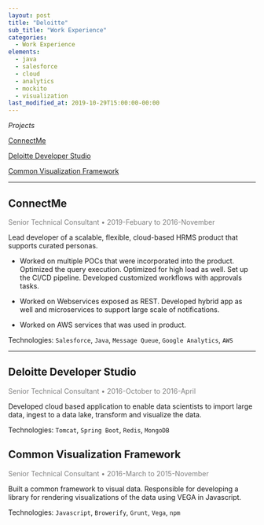 ```yaml
---
layout: post
title: "Deloitte"
sub_title: "Work Experience"
categories:
  - Work Experience
elements:
  - java
  - salesforce
  - cloud
  - analytics
  - mockito
  - visualization
last_modified_at: 2019-10-29T15:00:00-00:00
---
```


*Projects*

[ConnectMe](#connectme)

[Deloitte Developer Studio](#deloitte-developer-studio)

[Common Visualization Framework](#common-visualization-framework)

---

## ConnectMe

<span style="color:grey">Senior Technical Consultant &#8226; 2019-Febuary to 2016-November</span>

Lead developer of a scalable, flexible, cloud-based HRMS product that supports curated personas.

* Worked on multiple POCs that were incorporated into the product. Optimized the query execution. Optimized for high load as well. Set up the CI/CD pipeline. Developed customized workflows with approvals tasks.

* Worked on Webservices exposed as REST. Developed hybrid app as well and microservices to support large scale of notifications.

* Worked on AWS services that was used in product.

Technologies: `Salesforce`, `Java`, `Message Queue`, `Google Analytics`, `AWS`

---

## Deloitte Developer Studio

<span style="color:grey">Senior Technical Consultant &#8226; 2016-October to 2016-April</span>

Developed cloud based application to enable data scientists to import large data, ingest to a data lake, transform and visualize the data.

Technologies: `Tomcat`, `Spring Boot`, `Redis`, `MongoDB`

## Common Visualization Framework

<span style="color:grey">Senior Technical Consultant &#8226; 2016-March to 2015-November</span>

Built a common framework to visual data. Responsible for developing a library for rendering visualizations of the data using VEGA in Javascript.

Technologies: `Javascript`, `Browerify`, `Grunt`, `Vega`, `npm`
